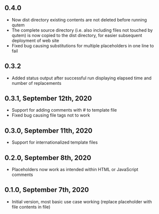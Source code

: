## 0.4.0

- Now dist directory existing contents are not deleted before running qutem
- The complete source directory (i.e. also including files not touched by qutem) is now copied to the dist directory, for easier subsequent deployment of web site
- Fixed bug causing substitutions for multiple placeholders in one line to fail

## 0.3.2

- Added status output after successful run displaying elapsed time and number of replacements

## 0.3.1, September 12th, 2020

- Support for adding comments with # to template file
- Fixed bug causing file tags not to work

## 0.3.0, September 11th, 2020

- Support for internationalized template files

## 0.2.0, September 8th, 2020

- Placeholders now work as intended within HTML or JavaScript comments

## 0.1.0, September 7th, 2020

- Initial version, most basic use case working (replace placeholder with file contents in file)
